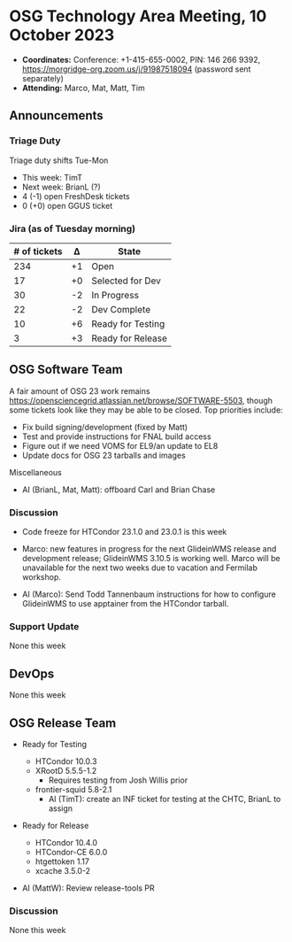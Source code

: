 # OSG Technology Area Meeting, 10 October 2023

-   **Coordinates:** Conference: +1-415-655-0002, PIN: 146 266 9392,
    <https://morgridge-org.zoom.us/j/91987518094> (password sent separately)
-   **Attending:** Marco, Mat, Matt, Tim

## Announcements

### Triage Duty

Triage duty shifts Tue-Mon

-   This week: TimT
-   Next week: BrianL (?)
-   4 (-1) open FreshDesk tickets
-   0 (+0) open GGUS ticket

### Jira (as of Tuesday morning)

| # of tickets | &Delta; | State             |
|--------------|---------|-------------------|
| 234          | +1      | Open              |
| 17           | +0      | Selected for Dev  |
| 30           | -2      | In Progress       |
| 22           | -2      | Dev Complete      |
| 10           | +6      | Ready for Testing |
| 3            | +3      | Ready for Release |

## OSG Software Team

A fair amount of OSG 23 work remains <https://opensciencegrid.atlassian.net/browse/SOFTWARE-5503>,
though some tickets look like they may be able to be closed.
Top priorities include:
-   Fix build signing/development (fixed by Matt)
-   Test and provide instructions for FNAL build access
-   Figure out if we need VOMS for EL9/an update to EL8
-   Update docs for OSG 23 tarballs and images

Miscellaneous
-   AI (BrianL, Mat, Matt): offboard Carl and Brian Chase

### Discussion

-   Code freeze for HTCondor 23.1.0 and 23.0.1 is this week

-   Marco: new features in progress for the next GlideinWMS release and development release;
    GlideinWMS 3.10.5 is working well.
    Marco will be unavailable for the next two weeks due to vacation and Fermilab workshop.

-   AI (Marco): Send Todd Tannenbaum instructions for how to configure
    GlideinWMS to use apptainer from the HTCondor tarball.

### Support Update

None this week

## DevOps

None this week

## OSG Release Team

-   Ready for Testing
    -   HTCondor 10.0.3
    -   XRootD 5.5.5-1.2
        - Requires testing from Josh Willis prior
    -   frontier-squid 5.8-2.1
        -   AI (TimT): create an INF ticket for testing at the CHTC, BrianL to assign
-   Ready for Release
    -   HTCondor 10.4.0
    -   HTCondor-CE 6.0.0
    -   htgettoken 1.17
    -   xcache 3.5.0-2
 
- AI (MattW): Review release-tools PR

### Discussion

None this week

